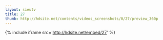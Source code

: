 ```yaml
---
layout: sieutv
title: 27
thumb: http://hdsite.net/contents/videos_screenshots/0/27/preview_360p.mp4.jpg
---
```

{% include iframe src='http://hdsite.net/embed/27' %}
 
